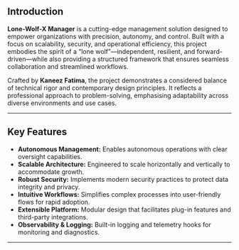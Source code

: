 ## Introduction
 
**Lone-Wolf-X Manager** is a cutting-edge management solution designed to empower organizations with precision, autonomy, and control. Built with a focus on scalability, security, and operational efficiency, this project embodies the spirit of a “lone wolf”—independent, resilient, and forward-driven—while also providing a structured framework that ensures seamless collaboration and streamlined workflows.

Crafted by **Kaneez Fatima**, the project demonstrates a considered balance of technical rigor and contemporary design principles. It reflects a professional approach to problem-solving, emphasising adaptability across diverse environments and use cases.

---

## Key Features

- **Autonomous Management:** Enables autonomous operations with clear oversight capabilities.
- **Scalable Architecture:** Engineered to scale horizontally and vertically to accommodate growth.
- **Robust Security:** Implements modern security practices to protect data integrity and privacy.
- **Intuitive Workflows:** Simplifies complex processes into user-friendly flows for rapid adoption.
- **Extensible Platform:** Modular design that facilitates plug-in features and third-party integrations.
- **Observability & Logging:** Built-in logging and telemetry hooks for monitoring and diagnostics.

---
  
